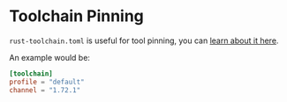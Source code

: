 # Toolchain Pinning

`rust-toolchain.toml` is useful for tool pinning, you can
[learn about it here](https://rust-lang.github.io/rustup/overrides.html#the-toolchain-file).

An example would be:

```toml
[toolchain]
profile = "default"
channel = "1.72.1"
```
